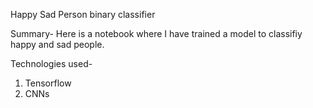 Happy Sad Person binary classifier

Summary-
Here is a notebook where I have trained a model to classifiy happy and sad people. 

Technologies used-
1. Tensorflow
2. CNNs

